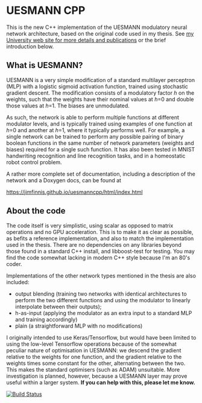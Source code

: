 UESMANN CPP
===========

This is the new C++ implementation of the UESMANN modulatory neural network
architecture, based on the original code used in my thesis. 
See [my University web site for more details and publications](http://users.aber.ac.uk/jcf12/research/uesmann/)
or the brief introduction below.

## What is UESMANN?

UESMANN is a very simple modification of a standard multilayer perceptron
(MLP) with a logistic sigmoid activation function, trained using stochastic
gradient descent. The modification consists of a modulatory factor *h*
on the weights, such that the weights have their nominal values at *h*=0
and double those values at *h*=1. The biases are unmodulated.

As such, the network is able to perform multiple functions at different
modulator levels, and is typically trained using examples of one
function at *h*=0 and another at *h*=1, where it typically performs well.
For example, a single network can be trained
to perform any possible pairing of binary boolean functions in the same
number of network parameters (weights and biases) required for a single
such function. It has also been tested in MNIST handwriting recognition
and line recognition tasks, and in a homeostatic robot control problem.

A rather more complete set of documentation, including a description
of the network and a Doxygen docs, can be found at

https://jimfinnis.github.io/uesmanncpp/html/index.html

## About the code

The code itself is very
simplistic, using scalar as opposed to matrix operations and no GPU
acceleration. This is to make it as clear as possible, as befits a
reference implementation, and also to match the implementation used in the
thesis. There are no dependencies on any libraries beyond those found in a
standard C++ install, and libboost-test for testing. You may find the code
somewhat lacking in modern C++ style because I'm an 80's coder.

Implementations of the other network types mentioned in the thesis
are also included:

* output blending (training two networks with identical architectures
to perform the two different functions and using the modulator to
linearly interpolate between their outputs);
* h-as-input (applying the modulator as an extra input to a standard MLP
and training accordingly)
* plain (a straightforward MLP with no modifications)



I originally intended to use Keras/Tensorflow,
but would have been limited to using the low-level Tensorflow operations
because of the somewhat peculiar nature of optimisation in UESMANN:
we descend the gradient relative to the weights for one function,
and the gradient relative to the weights times some constant for the other,
alternating between the two. This makes the standard optimisers (such as ADAM)
unsuitable. More investigation is planned, however, because 
a UESMANN layer may prove useful within a larger system.
**If you can help with this, please let me know.**

[![Build Status](https://travis-ci.com/jimfinnis/uesmanncpp.svg?branch=master)](https://travis-ci.com/jimfinnis/uesmanncpp)
